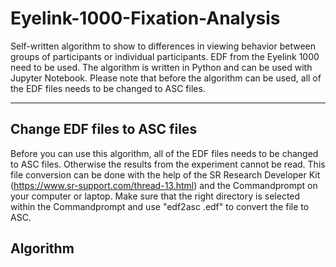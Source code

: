 # Eyelink-1000-Fixation-Analysis
Self-written algorithm to show to differences in viewing behavior between groups of participants or individual participants. EDF from the Eyelink 1000 need to be used. The algorithm is written in Python and can be used with Jupyter Notebook. Please note that before the algorithm can be used, all of the EDF files needs to be changed to ASC files.

---------------
## Change EDF files to ASC files
Before you can use this algorithm, all of the EDF files needs to be changed to ASC files. Otherwise the results from the experiment cannot be read. This file conversion can be done with the help of the SR Research Developer Kit (https://www.sr-support.com/thread-13.html) and the Commandprompt on your computer or laptop. Make sure that the right directory is selected within the Commandprompt and use "edf2asc <filename>.edf" to convert the file to ASC.

## Algorithm
